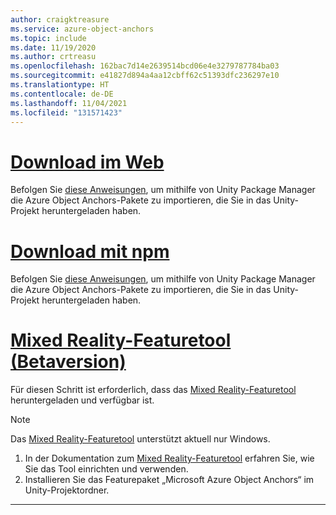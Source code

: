 ```yaml
---
author: craigktreasure
ms.service: azure-object-anchors
ms.topic: include
ms.date: 11/19/2020
ms.author: crtreasu
ms.openlocfilehash: 162bac7d14e2639514bcd06e4e3279787784ba03
ms.sourcegitcommit: e41827d894a4aa12cbff62c51393dfc236297e10
ms.translationtype: HT
ms.contentlocale: de-DE
ms.lasthandoff: 11/04/2021
ms.locfileid: "131571423"
---
```

# <a name="web-download"></a>[Download im Web](#tab/unity-package-web-ui)

Befolgen Sie <a href="https://docs.unity3d.com/Manual/upm-ui-tarball.html" target="_blank">diese Anweisungen</a>, um mithilfe von Unity Package Manager die Azure Object Anchors-Pakete zu importieren, die Sie in das Unity-Projekt heruntergeladen haben.

# <a name="npm-download"></a>[Download mit npm](#tab/unity-package-npm)

Befolgen Sie <a href="https://docs.unity3d.com/Manual/upm-ui-tarball.html" target="_blank">diese Anweisungen</a>, um mithilfe von Unity Package Manager die Azure Object Anchors-Pakete zu importieren, die Sie in das Unity-Projekt heruntergeladen haben.

# <a name="mixed-reality-feature-tool-beta"></a>[Mixed Reality-Featuretool (Betaversion)](#tab/unity-package-mixed-reality-feature-tool)

Für diesen Schritt ist erforderlich, dass das <a href="/windows/mixed-reality/develop/unity/welcome-to-mr-feature-tool" target="_blank">Mixed Reality-Featuretool</a> heruntergeladen und verfügbar ist.

> [!NOTE]
> Das <a href="/windows/mixed-reality/develop/unity/welcome-to-mr-feature-tool" target="_blank">Mixed Reality-Featuretool</a> unterstützt aktuell nur Windows.

1. In der Dokumentation zum <a href="/windows/mixed-reality/develop/unity/welcome-to-mr-feature-tool" target="_blank">Mixed Reality-Featuretool</a> erfahren Sie, wie Sie das Tool einrichten und verwenden.
2. Installieren Sie das Featurepaket „Microsoft Azure Object Anchors“ im Unity-Projektordner.

---
